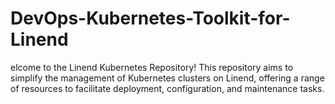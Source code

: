 # DevOps-Kubernetes-Toolkit-for-Linend
elcome to the Linend Kubernetes Repository! This repository aims to simplify the management of Kubernetes clusters on Linend, offering a range of resources to facilitate deployment, configuration, and maintenance tasks.
